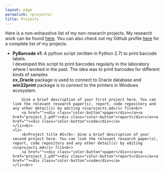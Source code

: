 ```yaml
---
layout: page
permalink: /projects/
title: Projects
---
```


Here is a non-exhaustive list of my non-research projects. My research work can be found <a href="/research">here</a>. You can also check out my Github profile <a href="">here</a> for a complete list of my projects.

<ul>
	<li>
		<b>PyBarcode v1</b>: A python script (written in Python 2.7) to print barcode labels. <br> 
		I developed this script to print barcodes regularly in the laboratory where I worked in the past. The idea was to print barcodes for different kinds of samples<br> 
		<b>cx_Oracle</b> package is used to connect to Oracle database and <b>win32print</b> package is to connect to the printers in Windows ecosystem. <br>

		Give a brief description of your first project here. You can link the relevant research paper(s), report, code repository and any other detail(s) by editing <i>projects.md</i> file<br>
		<a href=""><div class="color-button">paper</div></a><a href="project_1.pdf"><div class="color-button">report</div></a><a href=""><div class="color-button">code</div></a>
	</li><br>
	<li>
		<b>Project title #2</b>: Give a brief description of your second project here. You can link the relevant research paper(s), report, code repository and any other detail(s) by editing <i>projects.md</i> file<br>
		<a href=""><div class="color-button">paper</div></a><a href="project_1.pdf"><div class="color-button">report</div></a><a href=""><div class="color-button">code</div></a>
	</li><br>

</ul>